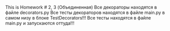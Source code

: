 This is Homework # 2, 3 (Объединенная)
Все декораторы находятся в файле decorators.py
Все тесты декораторов находятся в файле main.py в самом низу в блоке TestDecorators!!!
Все тесты находятся в файле main.py и запускаются оттуда!!!
